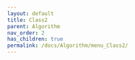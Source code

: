 ```yaml
---
layout: default
title: Class2
parent: Algorithm
nav_order: 2
has_children: true
permalink: /docs/Algorithm/menu_Class2/
---
```


